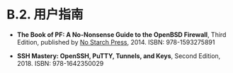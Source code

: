 # B.2. 用户指南

 - **The Book of PF: A No-Nonsense Guide to the OpenBSD Firewall**, Third Edition, published by [No Starch Press](https://nostarch.com/pf3), 2014. ISBN: 978-1593275891

 - **SSH Mastery: OpenSSH, PuTTY, Tunnels, and Keys**, Second Edition, 2018. ISBN: 978-1642350029
